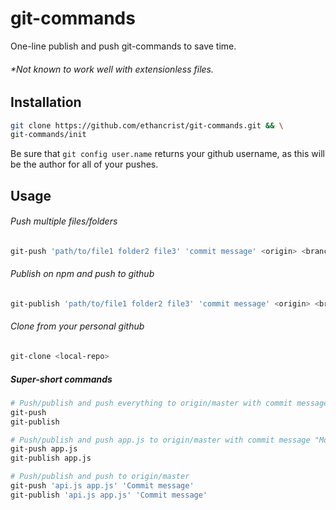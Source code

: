 # git-commands
One-line publish and push git-commands to save time.

###### *Not known to work well with extensionless files.

## Installation
```bash
git clone https://github.com/ethancrist/git-commands.git && \
git-commands/init
```
Be sure that ``` git config user.name ``` returns your github username, as this will be the author for all of your pushes.

## Usage
###### Push multiple files/folders
```bash
git-push 'path/to/file1 folder2 file3' 'commit message' <origin> <branch>
```

###### Publish on npm and push to github
```bash
git-publish 'path/to/file1 folder2 file3' 'commit message' <origin> <branch>
```

###### Clone from your personal github
```bash
git-clone <local-repo>
```

##### Super-short commands
```bash
# Push/publish and push everything to origin/master with commit message "Modified all of master"
git-push
git-publish

# Push/publish and push app.js to origin/master with commit message "Modified app.js"
git-push app.js
git-publish app.js

# Push/publish and push to origin/master
git-push 'api.js app.js' 'Commit message'
git-publish 'api.js app.js' 'Commit message'
```
